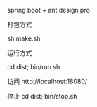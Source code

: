 spring boot + ant design pro 

打包方式

sh make.sh

运行方式

cd dist; bin/run.sh

访问 http://localhost:18080/

停止 cd dist; bin/stop.sh
